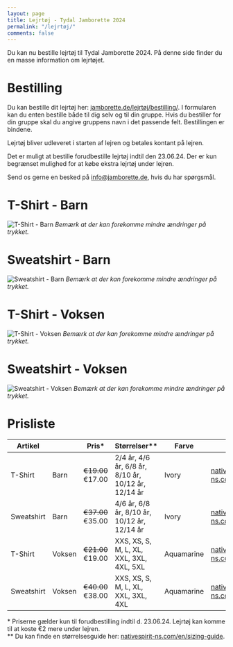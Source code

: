 ```yaml
---
layout: page
title: Lejrtøj - Tydal Jamborette 2024
permalink: "/lejrtøj/"
comments: false
---
```


Du kan nu bestille lejrtøj til Tydal Jamborette 2024. På denne side finder du en masse information om lejrtøjet.
# Bestilling
Du kan bestille dit lejrtøj her: [jamborette.de/lejrtøj/bestilling/](/lejrtøj/bestilling/).
I formularen kan du enten bestille både til dig selv og til din gruppe. Hvis du bestiller for din gruppe skal du angive gruppens navn i det passende felt. Bestillingen er bindene.

Lejrtøj bliver udleveret i starten af lejren og betales kontant på lejren.

Det er muligt at bestille forudbestille lejrtøj indtil den 23.06.24. Der er kun begrænset mulighed for at købe ekstra lejrtøj under lejren.

Send os gerne en besked på [info@jamborette.de](mailto:info@jamborette.de), hvis du har spørgsmål.

# T-Shirt - Barn
![T-Shirt - Barn](/assets/images/lejrtøj/tc.png)
*Bemærk at der kan forekomme mindre ændringer på trykket.*
# Sweatshirt - Barn
![Sweatshirt - Barn](/assets/images/lejrtøj/sc.png)
*Bemærk at der kan forekomme mindre ændringer på trykket.*
# T-Shirt - Voksen
![T-Shirt - Voksen](/assets/images/lejrtøj/ta.png)
*Bemærk at der kan forekomme mindre ændringer på trykket.*
# Sweatshirt - Voksen
![Sweatshirt - Voksen](/assets/images/lejrtøj/sa.png)
*Bemærk at der kan forekomme mindre ændringer på trykket.*

# Prisliste

| **Artikel** |        | **Pris\***         | **Størrelser\*\***                                  | **Farve**  |                                                                                                               |
| ----------- | ------ | ------------------ | --------------------------------------------------- | ---------- | ------------------------------------------------------------------------------------------------------------- |
| T-Shirt     | Barn   | ~~€19.00~~ €17.00  | 2/4 år, 4/6 år, 6/8 år, 8/10 år, 10/12 år, 12/14 år | Ivory      | <a href="https://www.nativespirit-ns.com/en/ns307.html" target="_blank">nativespirit-ns.com/en/ns307.html</a> |
| Sweatshirt  | Barn   | ~~€37.00~~ €35.00  | 4/6 år, 6/8 år, 8/10 år, 10/12 år, 12/14 år         | Ivory      | <a href="https://www.nativespirit-ns.com/en/ns403.html" target="_blank">nativespirit-ns.com/en/ns403.html</a> |
| T-Shirt     | Voksen | ~~€21.00~~ €19.00  | XXS, XS, S, M, L, XL, XXL, 3XL, 4XL, 5XL            | Aquamarine | <a href="https://www.nativespirit-ns.com/en/ns300.html" target="_blank">nativespirit-ns.com/en/ns300.html</a> |
| Sweatshirt  | Voksen | ~~€40.00~~  €38.00 | XXS, XS, S, M, L, XL, XXL, 3XL, 4XL                 | Aquamarine | <a href="https://www.nativespirit-ns.com/en/ns400.html" target="_blank">nativespirit-ns.com/en/ns400.html</a> |

\* Priserne gælder kun til forudbestilling indtil d. 23.06.24. Lejrtøj kan komme til at koste €2 mere under lejren. <br/>
\*\* Du kan finde en størrelsesguide her: <a href="https://www.nativespirit-ns.com/en/sizing-guide" target="_blank">nativespirit-ns.com/en/sizing-guide</a>.


